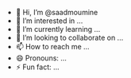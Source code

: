 - 👋 Hi, I’m @saadmoumine
- 👀 I’m interested in ...
- 🌱 I’m currently learning ...
- 💞️ I’m looking to collaborate on ...
- 📫 How to reach me ...
- 😄 Pronouns: ...
- ⚡ Fun fact: ...

<!---
saadmoumine/saadmoumine is a ✨ special ✨ repository because its `README.md` (this file) appears on your GitHub profile.
You can click the Preview link to take a look at your changes.
--->
